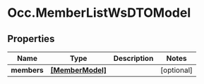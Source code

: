# Occ.MemberListWsDTOModel

## Properties
Name | Type | Description | Notes
------------ | ------------- | ------------- | -------------
**members** | [**[MemberModel]**](MemberModel.md) |  | [optional] 


